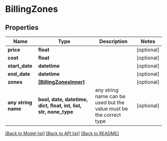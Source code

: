 # BillingZones


## Properties
Name | Type | Description | Notes
------------ | ------------- | ------------- | -------------
**price** | **float** |  | [optional] 
**cost** | **float** |  | [optional] 
**start_date** | **datetime** |  | [optional] 
**end_date** | **datetime** |  | [optional] 
**zones** | [**[BillingZonesInner]**](BillingZonesInner.md) |  | [optional] 
**any string name** | **bool, date, datetime, dict, float, int, list, str, none_type** | any string name can be used but the value must be the correct type | [optional]

[[Back to Model list]](../README.md#documentation-for-models) [[Back to API list]](../README.md#documentation-for-api-endpoints) [[Back to README]](../README.md)


